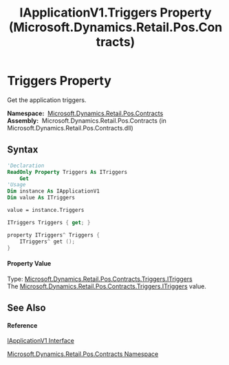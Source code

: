 ﻿---
title: IApplicationV1.Triggers Property  (Microsoft.Dynamics.Retail.Pos.Contracts)
TOCTitle: Triggers Property
ms:assetid: P:Microsoft.Dynamics.Retail.Pos.Contracts.IApplicationV1.Triggers
ms:mtpsurl: https://technet.microsoft.com/en-us/library/microsoft.dynamics.retail.pos.contracts.iapplicationv1.triggers(v=AX.60)
ms:contentKeyID: 47129344
ms.date: 05/18/2015
mtps_version: v=AX.60
f1_keywords:
- Microsoft.Dynamics.Retail.Pos.Contracts.IApplicationV1.Triggers
dev_langs:
- CSharp
- C++
- VB
---

# Triggers Property

Get the application triggers.

**Namespace:**  [Microsoft.Dynamics.Retail.Pos.Contracts](microsoft-dynamics-retail-pos-contracts-namespace.md)  
**Assembly:**  Microsoft.Dynamics.Retail.Pos.Contracts (in Microsoft.Dynamics.Retail.Pos.Contracts.dll)

## Syntax

``` vb
'Declaration
ReadOnly Property Triggers As ITriggers
    Get
'Usage
Dim instance As IApplicationV1
Dim value As ITriggers

value = instance.Triggers
```

``` csharp
ITriggers Triggers { get; }
```

``` c++
property ITriggers^ Triggers {
    ITriggers^ get ();
}
```

#### Property Value

Type: [Microsoft.Dynamics.Retail.Pos.Contracts.Triggers.ITriggers](itriggers-interface-microsoft-dynamics-retail-pos-contracts-triggers.md)  
The [Microsoft.Dynamics.Retail.Pos.Contracts.Triggers.ITriggers](itriggers-interface-microsoft-dynamics-retail-pos-contracts-triggers.md) value.  

## See Also

#### Reference

[IApplicationV1 Interface](iapplicationv1-interface-microsoft-dynamics-retail-pos-contracts.md)

[Microsoft.Dynamics.Retail.Pos.Contracts Namespace](microsoft-dynamics-retail-pos-contracts-namespace.md)

